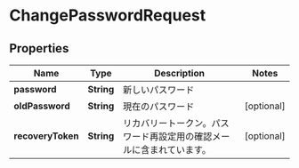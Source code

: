 

# ChangePasswordRequest


## Properties

| Name | Type | Description | Notes |
|------------ | ------------- | ------------- | -------------|
|**password** | **String** | 新しいパスワード |  |
|**oldPassword** | **String** | 現在のパスワード |  [optional] |
|**recoveryToken** | **String** | リカバリートークン。パスワード再設定用の確認メールに含まれています。 |  [optional] |



